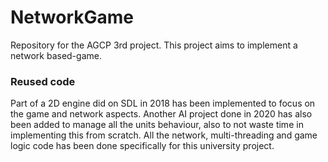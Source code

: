 # NetworkGame
Repository for the AGCP 3rd project.
This project aims to implement a network based-game.

### Reused code
Part of a 2D engine did on SDL in 2018 has been implemented to focus on the game and network aspects. Another AI project done in 2020 has also been added to manage all the units behaviour, also to not waste time in implementing this from scratch.
All the network, multi-threading and game logic code has been done specifically for this university project.
